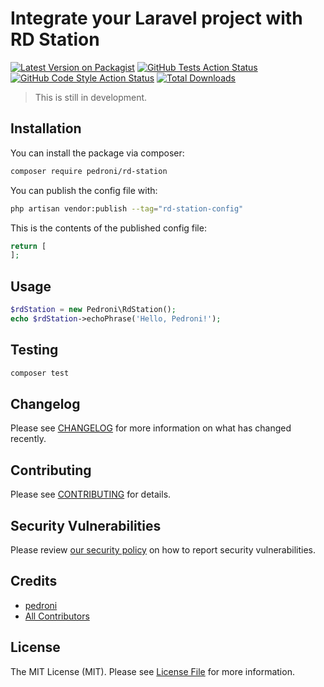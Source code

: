# Integrate your Laravel project with RD Station

[![Latest Version on Packagist](https://img.shields.io/packagist/v/pedroni/rd-station.svg?style=flat-square)](https://packagist.org/packages/pedroni/rd-station)
[![GitHub Tests Action Status](https://img.shields.io/github/workflow/status/pedroni/rd-station/run-tests?label=tests)](https://github.com/pedroni/rd-station/actions?query=workflow%3Arun-tests+branch%3Amain)
[![GitHub Code Style Action Status](https://img.shields.io/github/workflow/status/pedroni/rd-station/Check%20&%20fix%20styling?label=code%20style)](https://github.com/pedroni/rd-station/actions?query=workflow%3A"Check+%26+fix+styling"+branch%3Amain)
[![Total Downloads](https://img.shields.io/packagist/dt/pedroni/rd-station.svg?style=flat-square)](https://packagist.org/packages/pedroni/rd-station)

> This is still in development.


## Installation

You can install the package via composer:

```bash
composer require pedroni/rd-station
```

You can publish the config file with:

```bash
php artisan vendor:publish --tag="rd-station-config"
```

This is the contents of the published config file:

```php
return [
];
```

## Usage

```php
$rdStation = new Pedroni\RdStation();
echo $rdStation->echoPhrase('Hello, Pedroni!');
```

## Testing

```bash
composer test
```

## Changelog

Please see [CHANGELOG](CHANGELOG.md) for more information on what has changed recently.

## Contributing

Please see [CONTRIBUTING](.github/CONTRIBUTING.md) for details.

## Security Vulnerabilities

Please review [our security policy](../../security/policy) on how to report security vulnerabilities.

## Credits

- [pedroni](https://github.com/pedroni)
- [All Contributors](../../contributors)

## License

The MIT License (MIT). Please see [License File](LICENSE.md) for more information.

